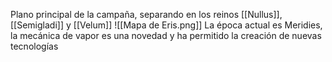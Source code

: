 Plano principal de la campaña, separando en los reinos [[Nullus]], [[Semigladi]] y [[Velum]] 
![[Mapa de Eris.png]]
La época actual es Meridies, la mecánica de vapor es una novedad y ha permitido la creación de nuevas tecnologías

